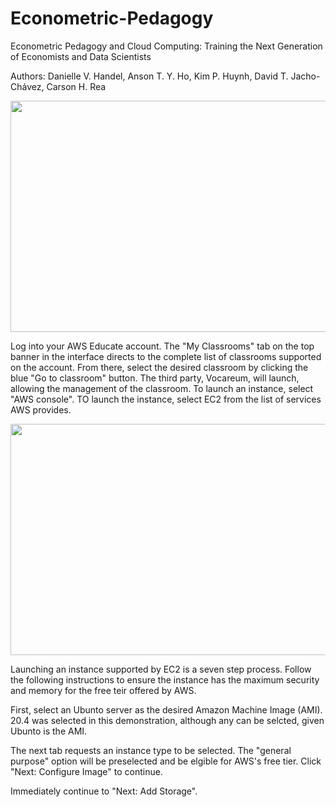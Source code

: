 # Econometric-Pedagogy
 Econometric Pedagogy and Cloud Computing: Training the Next Generation of Economists and Data Scientists
 
 Authors: Danielle V. Handel, Anson T. Y. Ho, Kim P. Huynh, David T. Jacho-Chávez, Carson H. Rea


<img src="https://github.com/daniellehandel/Econometric-Pedagogy/blob/master/img/1_nav_to_console_.gif" width="800" height="370" />

Log into your AWS Educate account. The "My Classrooms" tab on the top banner in the interface directs to the complete list of classrooms supported on the account. From there, select the desired classroom by clicking the blue "Go to classroom" button. The third party, Vocareum, will launch, allowing the management of the classroom. To launch an instance, select "AWS console". TO launch the instance, select EC2 from the list of services AWS provides. 

<img src="https://github.com/daniellehandel/Econometric-Pedagogy/blob/master/img/2_start_instance.gif" width="800" height="370" />

Launching an instance supported by EC2 is a seven step process. Follow the following instructions to ensure the instance has the maximum security and memory for the free teir offered by AWS. 

First, select an Ubunto server as the desired Amazon Machine Image (AMI). 20.4 was selected in this demonstration, although any can be selcted, given Ubunto is the AMI. 

The next tab requests an instance type to be selected. The "general purpose" option will be preselected and be elgible for AWS's free tier. Click "Next: Configure Image" to continue.
 
Immediately continue to "Next: Add Storage".

